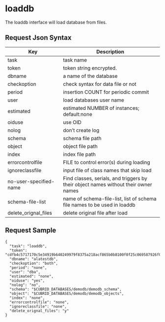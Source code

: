 # loaddb

The loaddb interface will load database from files.

## Request Json Syntax

| **Key** | **Description** |
| --- | --- |
| task | task name |
| token | token string encrypted. |
| dbname | a name of the database |
| checkoption | check syntax for data file or not |
| period | insertion COUNT for periodic commit |
| user | load databases user name |
| estimated | estimated NUMBER of instances; default:none |
| oiduse | use OID |
| nolog | don’t create log |
| schema | schema file path |
| object | object file path |
| index | index file path |
| errorcontrolfile | FILE to control error(s) during loading |
| ignoreclassfile | input file of class names that skip load |
| no-user-specified-name | Find classes, serials, and triggers by their object names without their owner names |
| schema-file-list | name of schema-file-list, list of schema file names to be used in loaddb |
| delete_orignal_files | delete original file after load |

## Request Sample

```
{
  "task": "loaddb",
  "token": "cdfb4c5717170c5e34919b640249979f8375a218acf865b0b8100f0f25c069587926f07dd201b6aa",
  "dbname": "alatestdb",
  "checkoption": "both",
  "period": "none",
  "user": "dba",
  "estimated": "none",
  "oiduse": "yes",
  "nolog": "no",
  "schema": "$CUBRID_DATABASES/demodb/demodb_schema",
  "object": "$CUBRID_DATABASES/demodb/demodb_objects",
  "index": "none",
  "errorcontrolfile": "none",
  "ignoreclassfile": "none",
  "delete_orignal_files": "y"
}
```
